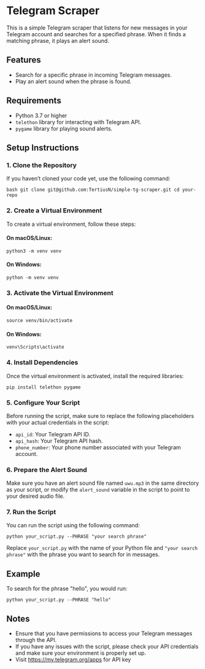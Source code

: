 
# Telegram Scraper

This is a simple Telegram scraper that listens for new messages in your Telegram account and searches for a specified phrase. When it finds a matching phrase, it plays an alert sound.

## Features
- Search for a specific phrase in incoming Telegram messages.
- Play an alert sound when the phrase is found.

## Requirements
- Python 3.7 or higher
- `telethon` library for interacting with Telegram API.
- `pygame` library for playing sound alerts.

## Setup Instructions

### 1. Clone the Repository
If you haven’t cloned your code yet, use the following command:

``bash
git clone git@github.com:TertiusN/simple-tg-scraper.git
cd your-repo`` 

### 2. Create a Virtual Environment

To create a virtual environment, follow these steps:

#### On macOS/Linux:

`python3 -m venv venv` 

#### On Windows:

`python -m venv venv` 

### 3. Activate the Virtual Environment

#### On macOS/Linux:

`source venv/bin/activate` 

#### On Windows:

`venv\Scripts\activate` 

### 4. Install Dependencies

Once the virtual environment is activated, install the required libraries:

`pip install telethon pygame` 

### 5. Configure Your Script

Before running the script, make sure to replace the following placeholders with your actual credentials in the script:

-   `api_id`: Your Telegram API ID.
-   `api_hash`: Your Telegram API hash.
-   `phone_number`: Your phone number associated with your Telegram account.

### 6. Prepare the Alert Sound

Make sure you have an alert sound file named `uwu.mp3` in the same directory as your script, or modify the `alert_sound` variable in the script to point to your desired audio file.

### 7. Run the Script

You can run the script using the following command:

`python your_script.py --PHRASE "your search phrase"` 

Replace `your_script.py` with the name of your Python file and `"your search phrase"` with the phrase you want to search for in messages.

## Example

To search for the phrase "hello", you would run:

`python your_script.py --PHRASE "hello"` 

## Notes

-   Ensure that you have permissions to access your Telegram messages through the API.
-   If you have any issues with the script, please check your API credentials and make sure your environment is properly set up.
- Visit https://my.telegram.org/apps for API key